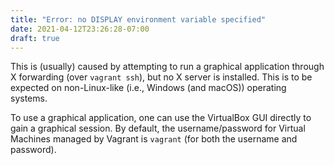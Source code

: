 ```yaml
---
title: "Error: no DISPLAY environment variable specified"
date: 2021-04-12T23:26:28-07:00
draft: true
---
```


This is (usually) caused by attempting to run a graphical application through X forwarding (over `vagrant ssh`), but no X server is installed.
This is to be expected on non-Linux-like (i.e., Windows (and macOS)) operating systems.

To use a graphical application, one can use the VirtualBox GUI directly to gain a graphical session.
By default, the username/password for Virtual Machines managed by Vagrant is `vagrant` (for both the username and password).

<!-- TODO: write something about MobaXTerm and other terminal emulators with built-in X servers -->
